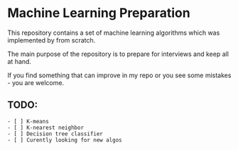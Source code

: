 # Machine Learning Preparation

This repository contains a set of machine learning algorithms which was implemented by from scratch. 

The main purpose of the repository is to prepare for interviews and keep all at hand.

If you find something that can improve in my repo or you see some mistakes - you are welcome. 

## TODO:
    - [ ] K-means
    - [ ] K-nearest neighbor
    - [ ] Decision tree classifier
    - [ ] Curently looking for new algos   